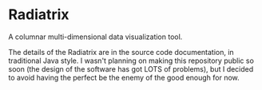 Radiatrix
=========

A columnar multi-dimensional data visualization tool.

The details of the Radiatrix are in the source code documentation, in traditional Java style. I wasn't planning on making this repository public so soon (the design of the software has got LOTS of problems), but I decided to avoid having the perfect be the enemy of the good enough for now.
